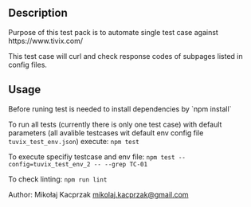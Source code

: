 <h2>Description</h2>
Purpose of this test pack is to automate single test case against https://www.tivix.com/

This test case will curl and check response codes of subpages listed in config files.

<h2>Usage</h2>
Before runing test is needed to install dependencies by `npm install`

To run  all tests (currently there is only one test case) with default parameters (all avalible testcases wit default env config file `tuvix_test_env.json`) execute: `npm test`  

To execute specifiy testcase and env file:
`npm test --config=tuvix_test_env_2 -- --grep TC-01`

To check linting: `npm run lint`

Author: Mikołaj Kacprzak
mikolaj.kacprzak@gmail.com
